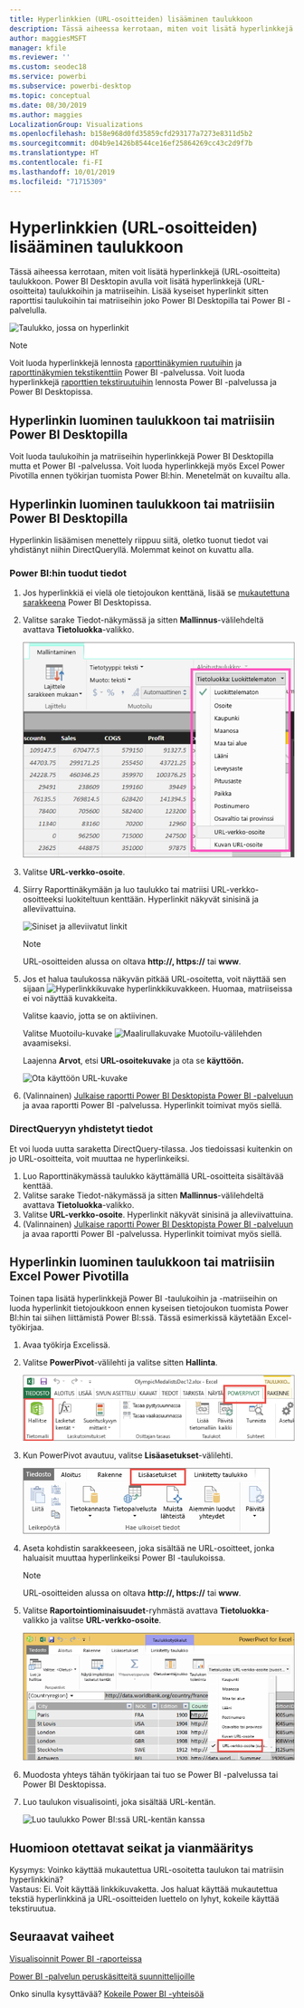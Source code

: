 ```yaml
---
title: Hyperlinkkien (URL-osoitteiden) lisääminen taulukkoon
description: Tässä aiheessa kerrotaan, miten voit lisätä hyperlinkkejä (URL-osoitteita) taulukkoon. Power BI Desktopin avulla voit lisätä hyperlinkkejä (URL-osoitteita) taulukkoihin ja matriiseihin. Lisää kyseiset hyperlinkit sitten raporttisi taulukoihin tai matriiseihin joko Power BI Desktopilla tai Power BI -palvelulla.
author: maggiesMSFT
manager: kfile
ms.reviewer: ''
ms.custom: seodec18
ms.service: powerbi
ms.subservice: powerbi-desktop
ms.topic: conceptual
ms.date: 08/30/2019
ms.author: maggies
LocalizationGroup: Visualizations
ms.openlocfilehash: b158e968d0fd35859cfd293177a7273e8311d5b2
ms.sourcegitcommit: d04b9e1426b8544ce16ef25864269cc43c2d9f7b
ms.translationtype: HT
ms.contentlocale: fi-FI
ms.lasthandoff: 10/01/2019
ms.locfileid: "71715309"
---
```

# <a name="add-hyperlinks-urls-to-a-table"></a>Hyperlinkkien (URL-osoitteiden) lisääminen taulukkoon
Tässä aiheessa kerrotaan, miten voit lisätä hyperlinkkejä (URL-osoitteita) taulukkoon. Power BI Desktopin avulla voit lisätä hyperlinkkejä (URL-osoitteita) taulukkoihin ja matriiseihin. Lisää kyseiset hyperlinkit sitten raporttisi taulukoihin tai matriiseihin joko Power BI Desktopilla tai Power BI -palvelulla. 

![Taulukko, jossa on hyperlinkit](media/power-bi-hyperlinks-in-tables/hyperlinkedtable.png)

> [!NOTE]
> Voit luoda hyperlinkkejä lennosta [raporttinäkymien ruutuihin](service-dashboard-edit-tile.md) ja [raporttinäkymien tekstikenttiin](service-dashboard-add-widget.md) Power BI -palvelussa. Voit luoda hyperlinkkejä [raporttien tekstiruutuihin](service-add-hyperlink-to-text-box.md) lennosta Power BI -palvelussa ja Power BI Desktopissa.
> 

## <a name="to-create-a-hyperlink-in-a-table-or-matrix-using-power-bi-desktop"></a>Hyperlinkin luominen taulukkoon tai matriisiin Power BI Desktopilla
Voit luoda taulukoihin ja matriiseihin hyperlinkkejä Power BI Desktopilla mutta et Power BI -palvelussa. Voit luoda hyperlinkkejä myös Excel Power Pivotilla ennen työkirjan tuomista Power BI:hin. Menetelmät on kuvailtu alla.

## <a name="create-a-table-or-matrix-hyperlink-in-power-bi-desktop"></a>Hyperlinkin luominen taulukkoon tai matriisiin Power BI Desktopilla
Hyperlinkin lisäämisen menettely riippuu siitä, oletko tuonut tiedot vai yhdistänyt niihin DirectQueryllä. Molemmat keinot on kuvattu alla.

### <a name="for-data-imported-into-power-bi"></a>Power BI:hin tuodut tiedot
1. Jos hyperlinkkiä ei vielä ole tietojoukon kenttänä, lisää se [mukautettuna sarakkeena](desktop-common-query-tasks.md) Power BI Desktopissa.
2. Valitse sarake Tiedot-näkymässä ja sitten **Mallinnus**-välilehdeltä avattava **Tietoluokka**-valikko.
   
    ![Tietoluokan avattavan valikon luettelo](media/power-bi-hyperlinks-in-tables/pbi_data_category.png)
3. Valitse **URL-verkko-osoite**.
4. Siirry Raporttinäkymään ja luo taulukko tai matriisi URL-verkko-osoitteeksi luokiteltuun kenttään. Hyperlinkit näkyvät sinisinä ja alleviivattuina.

    ![Siniset ja alleviivatut linkit](media/power-bi-hyperlinks-in-tables/power-bi-table-with-hyperlinks2.png)

    > [!NOTE]
    > URL-osoitteiden alussa on oltava **http://, https://** tai **www**.
    >
   
1. Jos et halua taulukossa näkyvän pitkää URL-osoitetta, voit näyttää sen sijaan  ![Hyperlinkkikuvake](media/power-bi-hyperlinks-in-tables/power-bi-hyperlink-icon.png) hyperlinkkikuvakkeen. Huomaa, matriiseissa ei voi näyttää kuvakkeita.
   
    Valitse kaavio, jotta se on aktiivinen.

    Valitse Muotoilu-kuvake ![Maalirullakuvake](media/power-bi-hyperlinks-in-tables/power-bi-paintroller.png) Muotoilu-välilehden avaamiseksi.

    Laajenna **Arvot**, etsi **URL-osoitekuvake** ja ota se **käyttöön.**

    ![Ota käyttöön URL-kuvake](media/power-bi-hyperlinks-in-tables/power-bi-url-icon-on.png)

1. (Valinnainen) [Julkaise raportti Power BI Desktopista Power BI -palveluun](/learn/modules/publish-share-power-bi/2-publish-reports) ja avaa raportti Power BI -palvelussa. Hyperlinkit toimivat myös siellä.

### <a name="for-data-connected-with-directquery"></a>DirectQueryyn yhdistetyt tiedot
Et voi luoda uutta saraketta DirectQuery-tilassa.  Jos tiedoissasi kuitenkin on jo URL-osoitteita, voit muuttaa ne hyperlinkeiksi.

1. Luo Raporttinäkymässä taulukko käyttämällä URL-osoitteita sisältävää kenttää.
2. Valitse sarake Tiedot-näkymässä ja sitten **Mallinnus**-välilehdeltä avattava **Tietoluokka**-valikko.
3. Valitse **URL-verkko-osoite**. Hyperlinkit näkyvät sinisinä ja alleviivattuina.
4. (Valinnainen) [Julkaise raportti Power BI Desktopista Power BI -palveluun](/learn/modules/publish-share-power-bi/2-publish-reports) ja avaa raportti Power BI -palvelussa. Hyperlinkit toimivat myös siellä.

## <a name="create-a-table-or-matrix-hyperlink-in-excel-power-pivot"></a>Hyperlinkin luominen taulukkoon tai matriisiin Excel Power Pivotilla
Toinen tapa lisätä hyperlinkkejä Power BI -taulukoihin ja -matriiseihin on luoda hyperlinkit tietojoukkoon ennen kyseisen tietojoukon tuomista Power BI:hin tai siihen liittämistä Power BI:ssä. Tässä esimerkissä käytetään Excel-työkirjaa.

1. Avaa työkirja Excelissä.
2. Valitse **PowerPivot**-välilehti ja valitse sitten **Hallinta**.
   
   ![Avaa PowerPivot Excelissä](media/power-bi-hyperlinks-in-tables/createhyperlinkinpowerpivot2.png)
1. Kun PowerPivot avautuu, valitse **Lisäasetukset**-välilehti.
   
   ![PowerPivotin Lisäasetukset-välilehti](media/power-bi-hyperlinks-in-tables/createhyperlinkinpowerpivot3.png)
4. Aseta kohdistin sarakkeeseen, joka sisältää ne URL-osoitteet, jonka haluaisit muuttaa hyperlinkeiksi Power BI -taulukoissa.
   
   > [!NOTE]
   > URL-osoitteiden alussa on oltava **http://, https://** tai **www**.
   > 
5. Valitse **Raportointiominaisuudet**-ryhmästä avattava **Tietoluokka**-valikko ja valitse **URL-verkko-osoite**. 
   
   ![Tietoluokan avattava valikko Excelissä](media/power-bi-hyperlinks-in-tables/createhyperlinksnew.png)

6. Muodosta yhteys tähän työkirjaan tai tuo se Power BI -palvelussa tai Power BI Desktopissa.
7. Luo taulukon visualisointi, joka sisältää URL-kentän.
   
   ![Luo taulukko Power BI:ssä URL-kentän kanssa](media/power-bi-hyperlinks-in-tables/hyperlinksintables.gif)

## <a name="considerations-and-troubleshooting"></a>Huomioon otettavat seikat ja vianmääritys
Kysymys: Voinko käyttää mukautettua URL-osoitetta taulukon tai matriisin hyperlinkkinä?    
Vastaus: Ei. Voit käyttää linkkikuvaketta. Jos haluat käyttää mukautettua tekstiä hyperlinkkinä ja URL-osoitteiden luettelo on lyhyt, kokeile käyttää tekstiruutua.


## <a name="next-steps"></a>Seuraavat vaiheet
[Visualisoinnit Power BI -raporteissa](visuals/power-bi-report-visualizations.md)

[Power BI -palvelun peruskäsitteitä suunnittelijoille](service-basic-concepts.md)

Onko sinulla kysyttävää? [Kokeile Power BI -yhteisöä](http://community.powerbi.com/)

